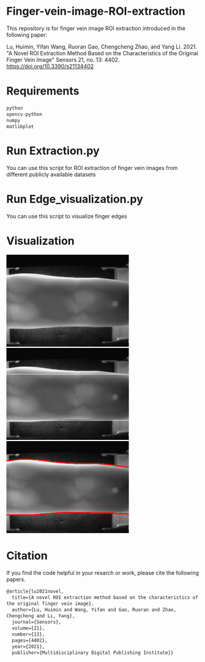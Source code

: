 # Finger-vein-image-ROI-extraction

This repository is for finger vein image ROI extraction introduced in the following paper:

Lu, Huimin, Yifan Wang, Ruoran Gao, Chengcheng Zhao, and Yang Li. 2021. "A Novel ROI Extraction Method Based on the Characteristics of the Original Finger Vein Image" Sensors 21, no. 13: 4402. https://doi.org/10.3390/s21134402

# Requirements
```
python
opencv-python
numpy
matlibplot
```
# Run Extraction.py
You can use this script for ROI extraction of finger vein images from different publicly available datasets
# Run Edge_visualization.py
You can use this script to visualize finger edges
# Visualization
![Ori](https://github.com/Yifan-Wang07/Finger-vein-image-ROI-extraction/blob/main/sample_image/SDUMLA-FV.bmp)
![upper-lower](https://github.com/Yifan-Wang07/Finger-vein-image-ROI-extraction/blob/main/Visualization/1.png)
![edge](https://github.com/Yifan-Wang07/Finger-vein-image-ROI-extraction/blob/main/Visualization/2.png)
# Citation
If you find the code helpful in your resarch or work, please cite the following papers.
```
@article{lu2021novel,
  title={A novel ROI extraction method based on the characteristics of the original finger vein image},
  author={Lu, Huimin and Wang, Yifan and Gao, Ruoran and Zhao, Chengcheng and Li, Yang},
  journal={Sensors},
  volume={21},
  number={13},
  pages={4402},
  year={2021},
  publisher={Multidisciplinary Digital Publishing Institute}}
```
